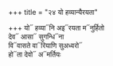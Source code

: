 +++
title = "२४ यो हव्यान्यैरयता"

+++
यो᳓ हव्या᳓नि अइ᳓रयता म᳓नुर्हितो  
देव᳓ आसा᳓ सुगन्धि᳓ना  
वि᳓वासते वा᳓रियाणि सुअध्वरो᳓  
हो᳓ता देवो᳓ अ᳓मर्तियः